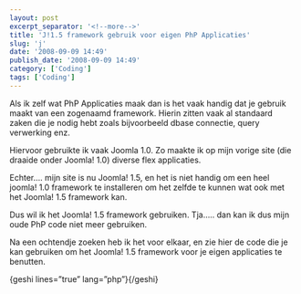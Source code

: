 ```yaml
---
layout: post
excerpt_separator: '<!--more-->'
title: 'J!1.5 framework gebruik voor eigen PhP Applicaties'
slug: 'j'
date: '2008-09-09 14:49'
publish_date: '2008-09-09 14:49'
category: ['Coding']
tags: ['Coding']
---
```

Als ik zelf wat PhP Applicaties maak dan is het vaak handig dat je gebruik
maakt van een zogenaamd framework. Hierin zitten vaak al standaard zaken die
je nodig hebt zoals bijvoorbeeld dbase connectie, query verwerking enz.  
  
Hiervoor gebruikte ik vaak Joomla 1.0. Zo maakte ik op mijn vorige site (die
draaide onder Joomla! 1.0) diverse flex applicaties.  
  
Echter…. mijn site is nu Joomla! 1.5, en het is niet handig om een heel
joomla! 1.0 framework te installeren om het zelfde te kunnen wat ook met het
Joomla! 1.5 framework kan.  
  
Dus wil ik het Joomla! 1.5 framework gebruiken. Tja….. dan kan ik dus mijn
oude PhP code niet meer gebruiken.  
  
Na een ochtendje zoeken heb ik het voor elkaar, en zie hier de code die je kan
gebruiken om het Joomla! 1.5 framework voor je eigen applicaties te benutten.  
  
{geshi lines=”true” lang=”php”}{/geshi}

